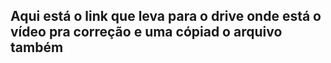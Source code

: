 ## Aqui está o link que leva para o drive onde está o vídeo pra correção e uma cópiad o arquivo também
